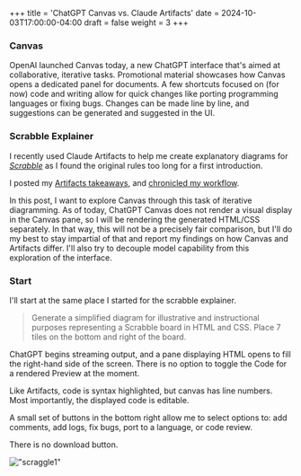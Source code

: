 +++
title = 'ChatGPT Canvas vs. Claude Artifacts'
date = 2024-10-03T17:00:00-04:00
draft = false
weight = 3
+++

### Canvas

OpenAI launched Canvas today, a new ChatGPT interface that's aimed at collaborative, iterative tasks. Promotional material showcases how Canvas opens a dedicated panel for documents. A few shortcuts focused on (for now) code and writing allow for quick changes like porting programming languages or fixing bugs. Changes can be made line by line, and suggestions can be generated and suggested in the UI.

### Scrabble Explainer

I recently used Claude Artifacts to help me create explanatory diagrams for [*Scrabble*](https://gillandsiphon.github.io/posts/scrabble-primer/) as I found the original rules too long for a first introduction.

I posted my [Artifacts takeaways](https://gillandsiphon.github.io/posts/claude-artifacts/), and [chronicled my workflow](https://gillandsiphon.github.io/posts/scrabble-case-study/). 

In this post, I want to explore Canvas through this task of iterative diagramming. As of today, ChatGPT Canvas does not render a visual display in the Canvas pane, so I will be rendering the generated HTML/CSS separately. In that way, this will not be a precisely fair comparison, but I'll do my best to stay impartial of that and report my findings on how Canvas and Artifacts differ. I'll also try to decouple model capability from this exploration of the interface.

### Start

I'll start at the same place I started for the scrabble explainer.

> Generate a simplified diagram for illustrative and instructional purposes representing a Scrabble board in HTML and CSS. Place 7 tiles on the bottom and right of the board.

ChatGPT begins streaming output, and a pane displaying HTML opens to fill the right-hand side of the screen. There is no option to toggle the Code for a rendered Preview at the moment. 

Like Artifacts, code is syntax highlighted, but canvas has line numbers. Most importantly, the displayed code is editable.

A small set of buttons in the bottom right allow me to select options to: add comments, add logs, fix bugs, port to a language, or code review.

There is no download button.

!["scraggle1"](/img/scraggle1.png)

